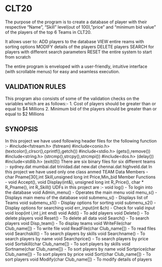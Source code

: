 # CLT20
The purpose of the program is to create a database of player with their respective “Name”, “Skill” level(out of 100),”price” and “minimum bid value” of the players of the top  6 Teams in CLT20.

It allows user to:
	ADD players to the database 
	VIEW entire reams with sorting options 
	MODIFY details of the players
	DELETE players
	SEARCH for players with different search parameters 
	RESET the entire system to start from scratch

The entire program is enveloped with a user-friendly, intuitive interface (with scrollable menus) for easy and seamless execution.

## VALIDATION RULES
This program also consists of some of the validation checks on the variables which are as follows:-
	1. Cost of players should be greater than or equal to $4 Millions
	2. Minimum bid of the players should be greater than or equal to $2 Millions 























## SYNOPSIS

In this project we have used following header files for the following function :-
#include<fstream.h>  (fstream)
#include<conio.h>  (textcolor(),clrscr(),cprintf(),getch())
#include<stdio.h>  (gets(),remove())
#include<string.h>  (strcmp(),strcpy(),strcmpi())
#include<dos.h>  (delay())
#include<stdlib.h>  (exit(0))
There are six binary files for six different teams :-
	sydney.dat
	mumbai.dat
	trinidad.dat
	new.dat
	chennai.dat
	highveld.dat
In this project we have used only one class anmed TEAM
Data Members - char Pname[30],int Skill,unsigned long int Price,Min_bid
Member Functions - void Accept(), void Display(int&), unsigned long int R_Price(), char * R_Pname(), int R_Skill()
UDFs in this project are :-
void log() - To login into the database
void Admin_menu() - Operates the main menu
void menu_s() - Displays main menu of the database
void submenu_s() - Displays list of Teams
void submenu_s1() - Display options for sorting 
void submenu_s2() - Display options for searching
void err_input(int &ch) - Check for valid input
void loop(int i,int j,int end)
void Add() - To add players
void Delete() - To delete players
void Reset() - To delete all data
void Search() - To search players
void Disp_team() - To display teams
void WriteFile(char Club_name[]) - To write file
void ReadFile(char Club_name[]) - To read files
void Searchskill() - To search players by skills
void Searchname() - To search players by name 
void Searchprice() - To search players by price
void Sortskill(char Club_name[]) - To sort players by skills
void Sortname(char Club_name[]) - To sort players by name
void Sortprice(char Club_name[]) - To sort players by price
void Sort(char Club_name[]) - To sort players
void Modify(char Club_name[]) - To modify details of players

